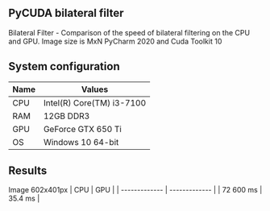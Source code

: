 ## PyCUDA bilateral filter
Bilateral Filter - Comparison of the speed of bilateral filtering on the CPU and GPU.
Image size is MxN
PyCharm 2020 and Cuda Toolkit 10

## System configuration
| Name  | Values |
| ------------- | ------------- |
| CPU | Intel(R) Core(TM) i3-7100  |
| RAM | 12GB DDR3  |
| GPU | GeForce GTX 650 Ti |  
| OS  |Windows 10 64-bit |

## Results
Image 602x401px
| CPU  | GPU |
| ------------- | ------------- |
| 72 600 ms | 35.4 ms |
